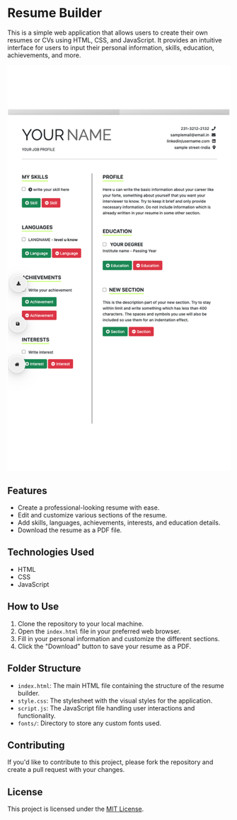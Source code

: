 # Resume Builder

This is a simple web application that allows users to create their own resumes or CVs using HTML, CSS, and JavaScript. It provides an intuitive interface for users to input their personal information, skills, education, achievements, and more.

![Resume Builder](/resume.png)
## Features

- Create a professional-looking resume with ease.
- Edit and customize various sections of the resume.
- Add skills, languages, achievements, interests, and education details.
- Download the resume as a PDF file.

## Technologies Used

- HTML
- CSS
- JavaScript

## How to Use

1. Clone the repository to your local machine.
2. Open the `index.html` file in your preferred web browser.
3. Fill in your personal information and customize the different sections.
4. Click the "Download" button to save your resume as a PDF.

## Folder Structure

- `index.html`: The main HTML file containing the structure of the resume builder.
- `style.css`: The stylesheet with the visual styles for the application.
- `script.js`: The JavaScript file handling user interactions and functionality.
- `fonts/`: Directory to store any custom fonts used.

## Contributing

If you'd like to contribute to this project, please fork the repository and create a pull request with your changes.

## License

This project is licensed under the [MIT License](LICENSE).
